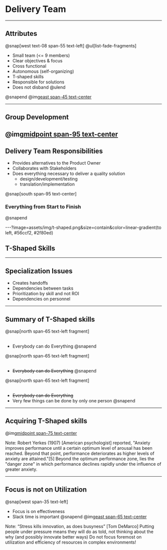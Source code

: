 # Delivery Team
---
## Attributes
@snap[west text-08 span-55 text-left]
@ul[list-fade-fragments]
- Small team (<= 9 members)
- Clear objectives & focus
- Cross functional
- Autonomous (self-organizing)
- T-shaped skills
- Responsible for solutions
- Does not disband
@ulend

@snapend
@img[east span-45 text-center](assets/img/dev-team.png)

---
## Group Development
@img[midpoint span-95 text-center](assets/img/tuckman.png)
---
## Delivery Team Responsibilities
- Provides alternatives to the Product Owner
- Collaborates with Stakeholders
- Does everything necessary to deliver a quality solution   
    - design/development/testing
    - translation/implementation

@snap[south span-95 text-center]
### Everything from Start to Finish
@snapend


---?image=assets/img/t-shaped.png&size=contain&color=linear-gradient(to left, #56ccf2, #2f80ed)
## T-Shaped Skills

---
## Specialization Issues
- Creates handoffs
- Dependencies between tasks
- Prioritization by skill and not ROI
- Dependencies on personnel
---
## Summary of T-Shaped skills
@snap[north span-65 text-left fragment]
<br><br>
- Everybody can do Everything
@snapend

@snap[north span-65 text-left fragment]
<br><br>
- ~~Everybody can do Everything~~
@snapend

@snap[north span-65 text-left fragment]
<br><br>
- ~~Everybody can do Everything~~
- Very few things can be done by only one person
@snapend

---
## Acquiring T-Shaped skills
@img[midpoint span-75 text-center](assets/img/panic-zone.png)

Note:
Robert Yerkes (1907) [American psychologist] reported, "Anxiety improves performance until a certain optimum level of arousal has been reached. Beyond that point, performance deteriorates as higher levels of anxiety are attained."[5] Beyond the optimum performance zone, lies the "danger zone" in which performance declines rapidly under the influence of greater anxiety.

---
## Focus is not on Utilization
@snap[west span-35 text-left]
- Focus is on effectiveness
- Slack time is important
@snapend
@img[east span-65 text-center](assets/img/slack.png)

Note:
“Stress kills innovation, as does busyness” [Tom DeMarco]
Putting people under pressure means they will do as told, not thinking about the why (and possibly innovate better ways)
Do not focus foremost on utilization and efficiency of resources in complex environments!

